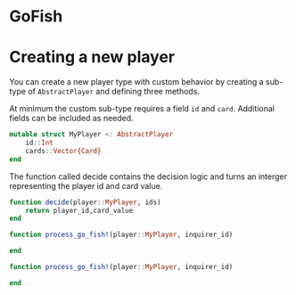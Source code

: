 # GoFish

# Creating a new player

You can create a new player type with custom behavior by creating a sub-type of `AbstractPlayer` and 
defining three methods. 

At minimum the custom sub-type requires a field `id` and `card`. Additional fields can be included as needed.
```julia
mutable struct MyPlayer <: AbstractPlayer
    id::Int
    cards::Vector{Card}
end
```
The function called decide contains the decision logic and turns an interger representing the player id and card value. 
```julia 
function decide(player::MyPlayer, ids)
    return player_id,card_value
end
```

```julia 
function process_go_fish!(player::MyPlayer, inquirer_id)

end
```
```julia 
function process_go_fish!(player::MyPlayer, inquirer_id)

end
```
